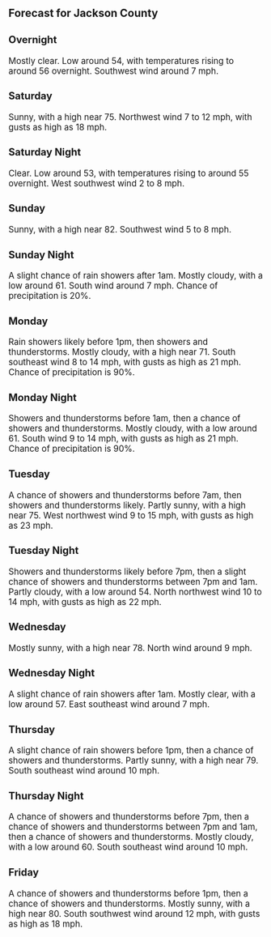 <div>
   <h2>Forecast for Jackson County</h2>
   <p>
      <div style="font-size:120%">
         <h3>Overnight</h3>Mostly clear. Low around 54, with temperatures rising to around 56 overnight. Southwest wind around 7 mph.<br></div>
   </p>
   <p>
      <div style="font-size:120%">
         <h3>Saturday</h3>Sunny, with a high near 75. Northwest wind 7 to 12 mph, with gusts as high as 18 mph.<br></div>
   </p>
   <p>
      <div style="font-size:120%">
         <h3>Saturday Night</h3>Clear. Low around 53, with temperatures rising to around 55 overnight. West southwest wind 2 to 8 mph.<br></div>
   </p>
   <p>
      <div style="font-size:120%">
         <h3>Sunday</h3>Sunny, with a high near 82. Southwest wind 5 to 8 mph.<br></div>
   </p>
   <p>
      <div style="font-size:120%">
         <h3>Sunday Night</h3>A slight chance of rain showers after 1am. Mostly cloudy, with a low around 61. South wind around 7 mph. Chance of precipitation
         is 20%.<br></div>
   </p>
   <p>
      <div style="font-size:120%">
         <h3>Monday</h3>Rain showers likely before 1pm, then showers and thunderstorms. Mostly cloudy, with a high near 71. South southeast wind 8
         to 14 mph, with gusts as high as 21 mph. Chance of precipitation is 90%.<br></div>
   </p>
   <p>
      <div style="font-size:120%">
         <h3>Monday Night</h3>Showers and thunderstorms before 1am, then a chance of showers and thunderstorms. Mostly cloudy, with a low around 61. South
         wind 9 to 14 mph, with gusts as high as 21 mph. Chance of precipitation is 90%.<br></div>
   </p>
   <p>
      <div style="font-size:120%">
         <h3>Tuesday</h3>A chance of showers and thunderstorms before 7am, then showers and thunderstorms likely. Partly sunny, with a high near 75.
         West northwest wind 9 to 15 mph, with gusts as high as 23 mph.<br></div>
   </p>
   <p>
      <div style="font-size:120%">
         <h3>Tuesday Night</h3>Showers and thunderstorms likely before 7pm, then a slight chance of showers and thunderstorms between 7pm and 1am. Partly
         cloudy, with a low around 54. North northwest wind 10 to 14 mph, with gusts as high as 22 mph.<br></div>
   </p>
   <p>
      <div style="font-size:120%">
         <h3>Wednesday</h3>Mostly sunny, with a high near 78. North wind around 9 mph.<br></div>
   </p>
   <p>
      <div style="font-size:120%">
         <h3>Wednesday Night</h3>A slight chance of rain showers after 1am. Mostly clear, with a low around 57. East southeast wind around 7 mph.<br></div>
   </p>
   <p>
      <div style="font-size:120%">
         <h3>Thursday</h3>A slight chance of rain showers before 1pm, then a chance of showers and thunderstorms. Partly sunny, with a high near 79.
         South southeast wind around 10 mph.<br></div>
   </p>
   <p>
      <div style="font-size:120%">
         <h3>Thursday Night</h3>A chance of showers and thunderstorms before 7pm, then a chance of showers and thunderstorms between 7pm and 1am, then a chance
         of showers and thunderstorms. Mostly cloudy, with a low around 60. South southeast wind around 10 mph.<br></div>
   </p>
   <p>
      <div style="font-size:120%">
         <h3>Friday</h3>A chance of showers and thunderstorms before 1pm, then a chance of showers and thunderstorms. Mostly sunny, with a high near
         80. South southwest wind around 12 mph, with gusts as high as 18 mph.<br></div>
   </p>
</div>